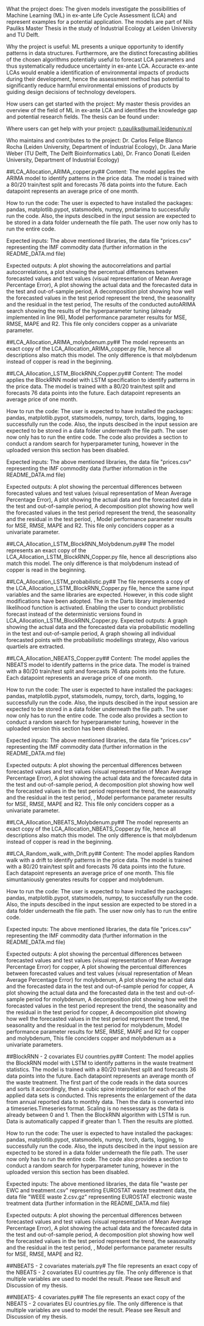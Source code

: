 What the project does:
The given models investigate the possibilities of Machine Learning (ML) in ex-ante Life Cycle Assessment (LCA) and represent examples for a potential application. The models are part of Nils Pauliks Master Thesis in the study of Industrial Ecology at Leiden University and TU Delft.

Why the project is useful:
ML presents a unique opportunity to identify patterns in data structures. Furthermore, are the distinct forecasting abilities of the chosen algorithms potentially useful to forecast LCA parameters and thus systematically reduduce uncertainty in ex-ante LCA. Accuracte ex-ante LCAs
would enable a identification of environmental impacts of products during their development, hence the assessment method has potential to significantly reduce harmful environmental emissions of products by guiding design decisions of technology developers.

How users can get started with the project:
My master thesis provides an overview of the field of ML in ex-ante LCA and identifies the knowledge gap and potential research fields. The thesis can be found under:

Where users can get help with your project:
n.pauliks@umail.leidenuniv.nl

Who maintains and contributes to the project:
Dr. Carlos Felipe Blanco Rocha (Leiden University, Department of Industrial Ecology), Dr. Jana Marie Weber (TU Delft, The Delft Bioinformatics Lab), Dr. Franco Donati (Leiden University, Department of Industrial Ecology)


##LCA_Allocation_ARIMA_copper.py##
Content: The model applies the ARIMA model to identify patterns in the price data. The model is trained with a 80/20 train/test split and forecasts 76 data points into the future. Each datapoint represents an average price of one month. 

How to run the code: The user is expected to have installed the packages: pandas, matplotlib.pypot, statsmodels, numpy, pmdarima to successfully run the code. Also, the inputs descibed in the input session are expected to be stored in a data folder underneath the file path.
The user now only has to run the entire code.

Expected inputs: The above mentioned libraries, the data file "prices.csv" representing the IMF commodity data (further information in the README_DATA.md file)

Expected outputs: A plot showing the autocorrelations and partial autocorrelations, a plot showing the percentual differences between forecasted values and test values (visual representation of Mean Average Percentage Error), A plot showing the actual data and the forecasted 
data in the test and out-of-sample period, A decomposition plot showing how well the forecasted values in the test period represent the trend, the seasonality and the residual in the test period, The results of the conducted autoARIMA search showing the results of the 
hyperparameter tuning (already implemented in line 96), Model performance parameter results for MSE, RMSE, MAPE and R2. This file only conciders copper as a univariate parameter.

##LCA_Allocation_ARIMA_molybdenum.py##
The model represents an exact copy of the LCA_Allocation_ARIMA_copper.py file, hence all descriptions also match this model. The only difference is that molybdenum instead of copper is read in the beginning.

##LCA_Allocation_LSTM_BlockRNN_Copper.py##
Content: The model applies the BlockRNN model with LSTM specification to identify patterns in the price data. The model is trained with a 80/20 train/test split and forecasts 76 data points into the future. Each datapoint represents an average price of one month. 

How to run the code: The user is expected to have installed the packages: pandas, matplotlib.pypot, statsmodels, numpy, torch, darts, logging, to successfully run the code. Also, the inputs descibed in the input session are expected to be stored in a data folder underneath the file path.
The user now only has to run the entire code. The code also provides a section to conduct a random search for hyperparameter tuning, however in the uploaded version this section has been disabled.

Expected inputs: The above mentioned libraries, the data file "prices.csv" representing the IMF commodity data (further information in the README_DATA.md file)

Expected outputs: A plot showing the percentual differences between forecasted values and test values (visual representation of Mean Average Percentage Error), A plot showing the actual data and the forecasted 
data in the test and out-of-sample period, A decomposition plot showing how well the forecasted values in the test period represent the trend, the seasonality and the residual in the test period, , Model performance parameter results for MSE, RMSE, MAPE and R2. 
This file only conciders copper as a univariate parameter.

##LCA_Allocation_LSTM_BlockRNN_Molybdenum.py##
The model represents an exact copy of the LCA_Allocation_LSTM_BlockRNN_Copper.py file, hence all descriptions also match this model. The only difference is that molybdenum instead of copper is read in the beginning.

##LCA_Allocation_LSTM_probabilistic.py##
The file represents a copy of the LCA_Allocation_LSTM_BlockRNN_Copper.py file, hence the same input variables and the same libraries are expected. However, in this code slight modifications have been adopted. The in the Darts library implemented likelihood function is 
activated. Enabling the user to conduct probilistic forecast instead of the deterministic versions found in LCA_Allocation_LSTM_BlockRNN_Copper.py. 
Expected outputs: A graph showing the actual data and the forecasted data via probabilistic modelling in the test and out-of-sample period, A graph showing all individual forecasted points with the probabilistic modellings strategy, Also various quartiels are extracted. 

##LCA_Allocation_NBEATS_Copper.py##
Content: The model applies the NBEATS model to identify patterns in the price data. The model is trained with a 80/20 train/test split and forecasts 76 data points into the future. Each datapoint represents an average price of one month. 

How to run the code: The user is expected to have installed the packages: pandas, matplotlib.pypot, statsmodels, numpy, torch, darts, logging, to successfully run the code. Also, the inputs descibed in the input session are expected to be stored in a data folder underneath the file path.
The user now only has to run the entire code. The code also provides a section to conduct a random search for hyperparameter tuning, however in the uploaded version this section has been disabled.

Expected inputs: The above mentioned libraries, the data file "prices.csv" representing the IMF commodity data (further information in the README_DATA.md file)

Expected outputs: A plot showing the percentual differences between forecasted values and test values (visual representation of Mean Average Percentage Error), A plot showing the actual data and the forecasted 
data in the test and out-of-sample period, A decomposition plot showing how well the forecasted values in the test period represent the trend, the seasonality and the residual in the test period, , Model performance parameter results for MSE, RMSE, MAPE and R2. 
This file only conciders copper as a univariate parameter.

##LCA_Allocation_NBEATS_Molybdenum.py##
The model represents an exact copy of the LCA_Allocation_NBEATS_Copper.py file, hence all descriptions also match this model. The only difference is that molybdenum instead of copper is read in the beginning.

##LCA_Random_walk_with_Drift.py##
Content: The model applies Random walk with a drift to identify patterns in the price data. The model is trained with a 80/20 train/test split and forecasts 76 data points into the future. Each datapoint represents an average price of one month. This file simuntaniously
generates results for copper and molybdenum.

How to run the code: The user is expected to have installed the packages: pandas, matplotlib.pypot, statsmodels, numpy, to successfully run the code. Also, the inputs descibed in the input session are expected to be stored in a data folder underneath the file path.
The user now only has to run the entire code. 

Expected inputs: The above mentioned libraries, the data file "prices.csv" representing the IMF commodity data (further information in the README_DATA.md file)

Expected outputs: A plot showing the percentual differences between forecasted values and test values (visual representation of Mean Average Percentage Error) for copper, A plot showing the percentual differences between forecasted values and test values (visual representation of Mean Average Percentage Error) 
for molybdenum, A plot showing the actual data and the forecasted data in the test and out-of-sample period for copper, A plot showing the actual data and the forecasted data in the test and out-of-sample period for molybdenum,
A decomposition plot showing how well the forecasted values in the test period represent the trend, the seasonality and the residual in the test period for copper, 
A decomposition plot showing how well the forecasted values in the test period represent the trend, the seasonality and the residual in the test period for molybdenum, 
Model performance parameter results for MSE, RMSE, MAPE and R2 for copper and molybdenum,  This file conciders copper and molybdenum as a univariate parameters.

##BlockRNN - 2 covariates EU countries.py##
Content: The model applies the BlockRNN model with LSTM to identify patterns in the waste treatment statistics. The model is trained with a 80/20 train/test split and forecasts 36 data points into the future. Each datapoint represents an average month of the waste treatment. 
The first part of the code reads in the data sources and sorts it accordingly, then a cubic spine interpolation for each of the applied data sets is conducted. This represents the enlargement of the data from annual reported data to monthly data. 
Then the data is converted into a timeseries.Timeseries format. Scaling is no nessessary as the data is already between 0 and 1. Then the BlockRNN algorithm with LSTM is run. Data is automatically capped if greater than 1. Then the results are plotted.

How to run the code: The user is expected to have installed the packages: pandas, matplotlib.pypot, statsmodels, numpy, torch, darts, logging, to successfully run the code. Also, the inputs descibed in the input session are expected to be stored in a data folder underneath the file path.
The user now only has to run the entire code. The code also provides a section to conduct a random search for hyperparameter tuning, however in the uploaded version this section has been disabled.

Expected inputs: The above mentioned libraries, the data file "waste per EWC and treatment.csv" representing EUROSTAT waste treatment data, the data file "WEEE waste 2.csv.gz" representing EUROSTAT electronic waste treatment data (further information in the README_DATA.md file)

Expected outputs: A plot showing the percentual differences between forecasted values and test values (visual representation of Mean Average Percentage Error), A plot showing the actual data and the forecasted 
data in the test and out-of-sample period, A decomposition plot showing how well the forecasted values in the test period represent the trend, the seasonality and the residual in the test period, , Model performance parameter results for MSE, RMSE, MAPE and R2. 

##NBEATS - 2 covariates materials.py#
The file represents an exact copy of the NBEATS - 2 covariates EU countries.py file. The only difference is that multiple variables are used to model the result. Please see Result and Discussion of my thesis.

##NBEATS- 4 covariates.py##
The file represents an exact copy of the NBEATS - 2 covariates EU countries.py file. The only difference is that multiple variables are used to model the result. Please see Result and Discussion of my thesis.
